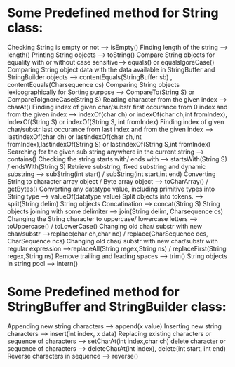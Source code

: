 # Some Predefined method for String class:

Checking String is empty or not --> isEmpty()
Finding length of the string --> length()
Printing String objects  --> toString()
Compare String objects for equality with or without case sensitive--> equals() or equalsIgoreCase()
Comparing String object data with the data available in StringBuffer and StringBuilder objects  -->  contentEquals(StringBuffer sb)  ,  contentEquals(Charsequence cs)
Comparing String objects lexicographically for Sorting purpose --> CompareTo(String S) or CompareToIgnoreCase(String S)
Reading character from the given index --> charAt()
Finding index of given char/substr first occurance from 0 index and from the given index  --> indexOf(char ch) or indexOf(char ch,int fromIndex), indexOf(String S) or indexOf(String S, int fromIndex)
Finding index of given char/substr last occurance from last index and from the given index  --> lastindexOf(char ch) or lastindexOf(char ch,int fromIndex),lastindexOf(String S) or lastindexOf(String S,int fromIndex)
Searching for the given sub string anywhere in the current string --> contains()
Checking the string starts with/ ends with --> startsWith(String S) / endsWith(String S)
Retrieve substring, fixed substring and dynamic substring --> subString(int start) / subString(int start,int end)
Converting String to character array object / Byte array object  --> toCharArray() / getBytes()
Converting any datatype value, including primitive types into String type  --> valueOf(datatype value)
Split objects into tokens. --> split(String delim)
String objects Concatination --> concat(String S)
String objects joining with some delimiter --> join(String delim, Charsequence cs)
Changing the String character to uppercase/ lowercase letters --> toUppercase() / toLowerCase()
Changing old char/ substr with new char/substr  -->replace(char ch,char nc) / replace(CharSequence ocs, CharSequence ncs)
Changing old char/ substr with new char/substr with regular expression -->replaceAll(String regex,String ns) / replaceFirst(String regex,String ns)
Remove trailing and leading spaces --> trim()
String objects in string pool  --> intern()


# Some Predefined method for StringBuffer and StringBuilder class:
Appending new string characters --> append(x value)
Inserting new string characters --> insert(int index, x data)
Replacing existing characters or sequence of characters --> setCharAt(int index,char ch)
delete character or sequence of characters  --> deleteCharAt(int index), delete(int start, int end)
Reverse characters in sequence --> reverse()
